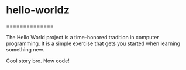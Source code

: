 # hello-worldz
==============


The Hello World project is a time-honored tradition in computer programming. It is a simple exercise that gets you started when learning something new.


Cool story bro. Now code!
